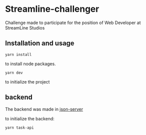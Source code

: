 # Streamline-challenger
Challenge made to participate for the position of Web Developer at StreamLine Studios

## Installation and usage

```
yarn install
```
to install node packages.

```
yarn dev
```
to initialize the project

## backend

The backend was made in [json-server](https://github.com/typicode/json-server)

to initialize the backend:

```
yarn task-api
```


